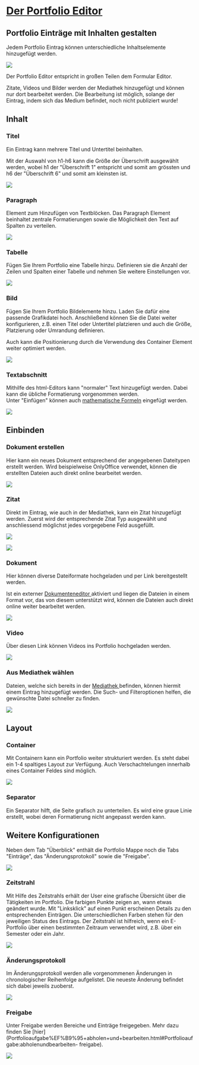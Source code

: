 #  [Der Portfolio Editor](Der+Portfolio+Editor.html)

##  Portfolio Einträge mit Inhalten gestalten

Jedem Portfolio Eintrag können unterschiedliche Inhaltselemente hinzugefügt
werden.

![](../../download/attachments/590041/porfolio_inhalt_hinzufuegen%EF%B9%96version=1&modificationDate=1622379226000&api=v2.jpg)

Der Portfolio Editor entspricht in großen Teilen dem Formular Editor.

Zitate, Videos und Bilder werden der Mediathek hinzugefügt und können nur dort
bearbeitet werden. Die Bearbeitung ist möglich, solange der Eintrag, indem
sich das Medium befindet, noch nicht publiziert wurde!

## Inhalt

  

### Titel

Ein Eintrag kann mehrere Titel und Untertitel beinhalten.

Mit der Auswahl von h1-h6 kann die Größe der Überschrift ausgewählt werden,
wobei h1 der "Überschrift 1" entspricht und somit am grössten und h6 der
"Überschrift 6" und somit am kleinsten ist.

![](../../download/attachments/590041/portfolio_titel.png)

### Paragraph

Element zum Hinzufügen von Textblöcken. Das Paragraph Element beinhaltet
zentrale Formatierungen sowie die Möglichkeit den Text auf Spalten zu
verteilen.

  

![](../../download/attachments/108593763/Fragebogen_paragraph.png)

### Tabelle

Fügen Sie Ihrem Portfolio eine Tabelle hinzu. Definieren sie die Anzahl der
Zeilen und Spalten einer Tabelle und nehmen Sie weitere Einstellungen vor.

![](../../download/attachments/590041/portfolio_tabelle.png)

### Bild

Fügen Sie Ihrem Portfolio Bildelemente hinzu. Laden Sie dafür eine passende
Grafikdatei hoch. Anschließend können Sie die Datei weiter konfigurieren, z.B.
einen Titel oder Untertitel platzieren und auch die Größe, Platzierung oder
Umrandung definieren.

Auch kann die Positionierung durch die Verwendung des Container Element weiter
optimiert werden.

![](../../download/attachments/590041/portfolio_bild.png)

### Textabschnitt

Mithilfe des html-Editors kann "normaler" Text hinzugefügt werden. Dabei kann
die übliche Formatierung vorgenommen werden.  
Unter "Einfügen" können auch [mathematische
Formeln](Mathematische+Formel.html) eingefügt werden.

![](../../download/attachments/590041/portfolio_Textabschnitt.png)

## Einbinden

  

### Dokument erstellen

Hier kann ein neues Dokument entsprechend der angegebenen Dateitypen erstellt
werden. Wird beispielweise OnlyOffice verwendet, können die erstellten Dateien
auch direkt online bearbeitet werden.

![](../../download/attachments/590041/portfolio_Dokument_erstellen1.png)

###  Zitat

Direkt im Eintrag, wie auch in der Mediathek, kann ein Zitat hinzugefügt
werden. Zuerst wird der entsprechende Zitat Typ ausgewählt und anschliessend
möglichst jedes vorgegebene Feld ausgefüllt.

![](../../download/attachments/108593763/pf_zitatbeispiel_DE.png)

  

  

![](../../download/attachments/590041/pf_zitat_DE.png)

### Dokument

Hier können diverse Dateiformate hochgeladen und per Link bereitgestellt
werden.

Ist ein externer [Dokumenteneditor
](Externe+Werkzeuge+-+Administration.html)aktiviert und liegen die Dateien in
einem Format vor, das von diesem unterstützt wird, können die Dateien auch
direkt online weiter bearbeitet werden.

![](../../download/attachments/590041/portfolio_editor_Dokument.png)

### Video

Über diesen Link können Videos ins Portfolio hochgeladen werden.

![](../../download/thumbnails/590041/portoflio_video%EF%B9%96version=1&modificationDate=1626605385000&api=v2.png)

### Aus Mediathek wählen

Dateien, welche sich bereits in der [Mediathek ](Mediathek.html)befinden,
können hiermit einem Eintrag hinzugefügt werden. Die Such- und Filteroptionen
helfen, die gewünschte Datei schneller zu finden.

![](../../download/attachments/590041/pf_ausmediathekhinzufuegen_DE.png)

## Layout

  

### Container

Mit Containern kann ein Portfolio weiter strukturiert werden. Es steht dabei
ein 1-4 spaltiges Layout zur Verfügung. Auch Verschachtelungen innerhalb eines
Container Feldes sind möglich.

![](../../download/attachments/590041/portfolio_container.png)

### Separator

Ein Separator hilft, die Seite grafisch zu unterteilen. Es wird eine graue
Linie erstellt, wobei deren Formatierung nicht angepasst werden kann.

  

  

## Weitere Konfigurationen

Neben dem Tab "Überblick" enthält die Portfolio Mappe noch die Tabs
"Einträge", das "Änderungsprotokoll" sowie die "Freigabe".

![](../../download/attachments/590041/pf_uebersicht_mappe_DE.png)

### Zeitstrahl

Mit Hilfe des Zeitstrahls erhält der User eine grafische Übersicht über die
Tätigkeiten im Portfolio. Die farbigen Punkte zeigen an, wann etwas geändert
wurde. Mit "Linksklick" auf einen Punkt erscheinen Details zu den
entsprechenden Einträgen. Die unterschiedlichen Farben stehen für den
jeweiligen Status des Eintrags. Der Zeitstrahl ist hilfreich, wenn ein
E-Portfolio über einen bestimmten Zeitraum verwendet wird, z.B. über ein
Semester oder ein Jahr.

![](../../download/attachments/590041/pf_timeline_DE.png)

### Änderungsprotokoll

Im Änderungsprotokoll werden alle vorgenommenen Änderungen in chronologischer
Reihenfolge aufgelistet. Die neueste Änderung befindet sich dabei jeweils
zuoberst.

  

![](../../download/attachments/108593763/pf_aenderungsprotokoll_DE.png)

### Freigabe

Unter Freigabe werden Bereiche und Einträge freigegeben. Mehr dazu finden Sie
[hier](Portfolioaufgabe%EF%B9%95+abholen+und+bearbeiten.html#Portfolioaufgabe:abholenundbearbeiten-
freigabe).

![](../../download/attachments/590041/portfolio_freigabe.png)

